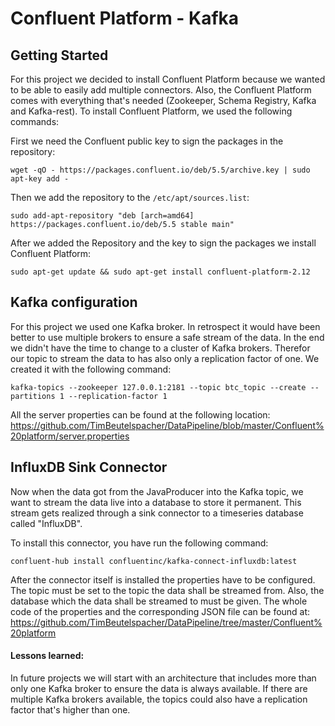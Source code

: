 # Confluent Platform - Kafka

## Getting Started
For this project we decided to install Confluent Platform because we wanted to be able to easily add multiple connectors. Also, the Confluent Platform comes with everything that's needed (Zookeeper, Schema Registry, Kafka and Kafka-rest).
To install Confluent Platform, we used the following commands:

First we need the Confluent public key to sign the packages in the repository:
```
wget -qO - https://packages.confluent.io/deb/5.5/archive.key | sudo apt-key add -
```

Then we add the repository to the `/etc/apt/sources.list`:
```
sudo add-apt-repository "deb [arch=amd64] https://packages.confluent.io/deb/5.5 stable main"
```

After we added the Repository and the key to sign the packages we install Confluent Platform:
```
sudo apt-get update && sudo apt-get install confluent-platform-2.12
```



## Kafka configuration
For this project we used one Kafka broker. In retrospect it would have been better to use multiple brokers to ensure a safe stream of the data. In the end we didn't have the time to change to a cluster of Kafka brokers. Therefor our topic to stream the data to has also only a replication factor of one. We created it with the following command:

```
kafka-topics --zookeeper 127.0.0.1:2181 --topic btc_topic --create --partitions 1 --replication-factor 1
```

All the server properties can be found at the following location: https://github.com/TimBeutelspacher/DataPipeline/blob/master/Confluent%20platform/server.properties



## InfluxDB Sink Connector

Now when the data got from the JavaProducer into the Kafka topic, we want to stream the data live into a database to store it permanent. This stream gets realized through a sink connector to a timeseries database called "InfluxDB".

To install this connector, you have run the following command:
```
confluent-hub install confluentinc/kafka-connect-influxdb:latest
```

After the connector itself is installed the properties have to be configured. The topic must be set to the topic the data shall be streamed from. Also, the database which the data shall be streamed to must be given.
The whole code of the properties and the corresponding JSON file can be found at: https://github.com/TimBeutelspacher/DataPipeline/tree/master/Confluent%20platform



#### Lessons learned:

In future projects we will start with an architecture that includes more than only one Kafka broker to ensure the data is always available. If there are multiple Kafka brokers available, the topics could also have a replication factor that's higher than one.



